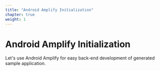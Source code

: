 ```yaml
---
title: "Android Amplify Initialization"
chapter: true
weight: 1
---
```


# Android Amplify Initialization

Let's use Android Amplify for easy back-end development of generated sample application.
